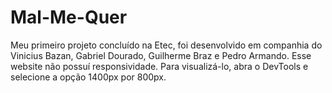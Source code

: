 # Mal-Me-Quer

Meu primeiro projeto concluído na Etec, foi desenvolvido em companhia do Vinicius Bazan, Gabriel Dourado, Guilherme Braz e Pedro Armando. 
Esse website não possuí responsividade. Para visualizá-lo, abra o DevTools e selecione a opção 1400px por 800px. 

